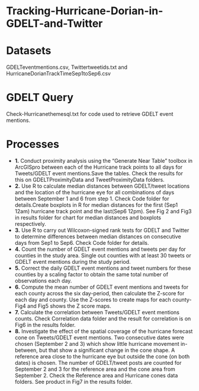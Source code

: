 # Tracking-Hurricane-Dorian-in-GDELT-and-Twitter

# Datasets
GDELTeventmentions.csv, Twittertweetids.txt and HurricaneDorianTrackTimeSep1toSep6.csv

# GDELT Query
Check-Hurricanethemesql.txt for code used to retrieve GDELT event mentions.

# Processes
- **1.** Conduct proximity analysis using the “Generate Near Table” toolbox in ArcGISpro between each of the Hurricane track points to all days for Tweets/GDELT event mentions.Save the tables. Check the results for this on GDELTProximityData and TweetProximityData folders.
- **2.** Use R to calculate median distances between GDELT/tweet locations and the location of the hurricane eye for all combinations of days between September 1 and 6 from step 1. Check Code folder for details.Create boxplots in R for median distances for the first (Sep1 12am) hurricane track point and the last(Sep6 12pm). See Fig 2 and Fig3 in results folder for chart for median distances and boxplots respectively.
- **3.** Use R to carry out Wilcoxon-signed rank tests for GDELT and Twitter to determine differences between median distances on consecutive days from Sep1 to Sep6.  Check Code folder for details.
- **4.** Count the number of GDELT event mentions and tweets per day for counties in the study area. Single out counties with at least 30 tweets or GDELT event mentions during the study period. 
- **5.** Correct the daily GDELT event mentions and tweet numbers for these counties by a scaling factor to obtain the same total number of observations each day. 
- **6.** Compute the mean number of GDELT event mentions and tweets for each county across the six day-period, then calculate the Z-score for each day and county. Use the Z-scores to create maps for each county-Fig4 and Fig5 shows the Z score maps.
- **7.** Calculate the correlation between Tweets/GDELT event mentions counts. Check Correlation data folder and the result for correlation is on Fig6 in the results folder.
- **8.** Investigate the effect of the spatial coverage of the hurricane forecast cone on Tweets/GDELT event mentions. Two consecutive dates were chosen (September 2 and 3) which show little hurricane movement in-between, but that show a significant change in the cone shape. A reference area close to the hurricane eye but outside the cone (on both dates) is chosen. The number of GDELT/tweet posts are counted for September 2 and 3 for the reference area and the cone area from September 2. Check the Reference area and Hurricane cones data folders. See product in Fig7 in the results folder.
